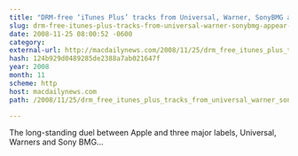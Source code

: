 ```yaml
---
title: "DRM-free ‘iTunes Plus’ tracks from Universal, Warner, SonyBMG appear in Apple’s iTunes Store"
slug: drm-free-itunes-plus-tracks-from-universal-warner-sonybmg-appear-in
date: 2008-11-25 08:00:52 -0600
category: 
external-url: http://macdailynews.com/2008/11/25/drm_free_itunes_plus_tracks_from_universal_warner_sonybmg_appear_in_apples/
hash: 124b929d0489285de2388a7ab021647f
year: 2008
month: 11
scheme: http
host: macdailynews.com
path: /2008/11/25/drm_free_itunes_plus_tracks_from_universal_warner_sonybmg_appear_in_apples/

---
```


The long-standing duel between Apple and three major labels, Universal, Warners and Sony BMG... 




